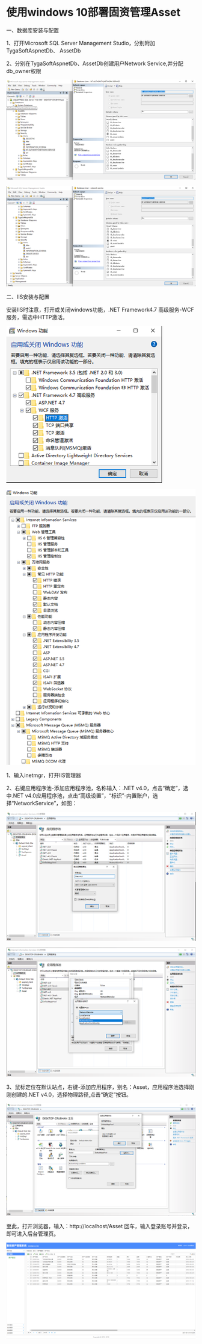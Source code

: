 # 使用windows 10部署固资管理Asset

一、数据库安装与配置

1、打开Microsoft SQL Server Management Studio，分别附加TygaSoftAspnetDb、 AssetDb

2、分别在TygaSoftAspnetDb、AssetDb创建用户Network Service,并分配db_owner权限

![iis-asset](../images/SqlServer2008R2005.png)

![iis-asset](../images/SqlServer2008R2006.png)

二、IIS安装与配置

安装IIS时注意，打开或关闭windows功能，.NET Framework4.7 高级服务-WCF服务，需选中HTTP激活。

![iis-asset](../images/IIS003.png)

![iis-asset](../images/IIS0033.png)

1、输入inetmgr，打开IIS管理器

2、右键应用程序池-添加应用程序池，名称输入：.NET v4.0，点击“确定”，选中.NET v4.0应用程序池，点击“高级设置”，“标识”-内置账户，选择“NetworkService”，如图：

![iis-asset](../images/IIS001.png)

![iis-asset](../images/IIS0011.png)

3、鼠标定位在默认站点，右键-添加应用程序，别名：Asset，应用程序池选择刚刚创建的.NET v4.0，选择物理路径,点击“确定”按钮。

![iis-asset](../images/IIS002.png)

至此，打开浏览器，输入：http://localhost/Asset 回车，输入登录账号并登录，即可进入后台管理页。

![iis-asset](../images/IIS004.png)